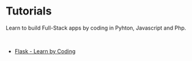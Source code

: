 # Tutorials
Learn to build Full-Stack apps by coding in Pyhton, Javascript and Php.

<br />

* [Flask - Learn by Coding](/tutorials/flask-learn-by-coding/)
